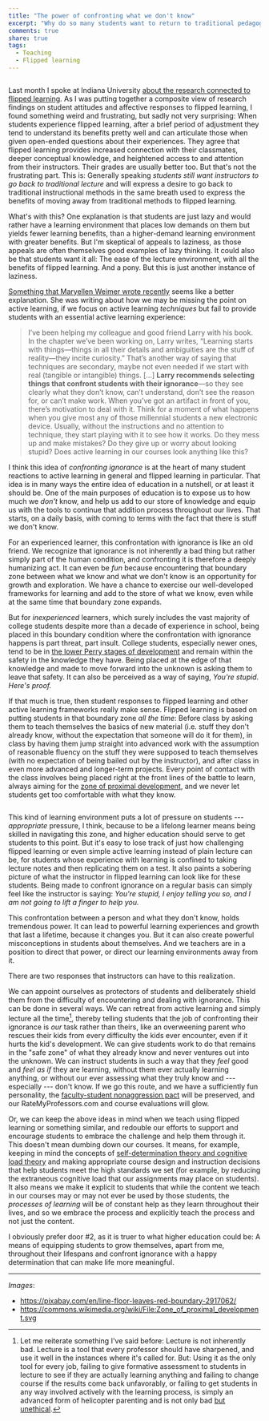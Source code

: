 ```yaml
---
title: "The power of confronting what we don't know"
excerpt: "Why do so many students want to return to traditional pedagogies, even when they see the benefits of active learning?"
comments: true
share: true
tags:
  - Teaching 
  - Flipped learning 
---
```


<img src="{{ site.url }}{{ site.baseurl }}/assets/images/line.jpg" alt="" class="full">

Last month I spoke at Indiana University [about the research connected to flipped learning](http://rtalbert.org/what-does-the-research-say/). As I was putting together a composite view of research findings on student attitudes and affective responses to flipped learning, I found something weird and frustrating, but sadly not very surprising: When students experience flipped learning, after a brief period of adjustment they tend to understand its benefits pretty well and can articulate those when given open-ended questions about their experiences. They agree that flipped learning provides increased connection with their classmates, deeper conceptual knowledge, and heightened access to and attention from their instructors. Their grades are usually better too. But that's not the frustrating part. This is: Generally speaking *students still want instructors to go back to traditional lecture* and will express a desire to go back to traditional instructional methods in the same breath used to express the benefits of moving away from traditional methods to flipped learning. 

What's with this? One explanation is that students are just lazy and would rather have a learning environment that places low demands on them but yields fewer learning benefits, than a higher-demand learning environment with greater benefits. But I'm skeptical of appeals to laziness, as those appeals are often themselves good examples of lazy thinking. It could also be that students want it all: The ease of the lecture environment, with all the benefits of flipped learning. And a pony. But this is just another instance of laziness. 

[Something that Maryellen Weimer wrote recently](https://www.facultyfocus.com/articles/teaching-professor-blog/deeper-thinking-active-learning/) seems like a better explanation. She was writing about how we may be missing the point on active learning, if we focus on active learning _techniques_ but fail to provide students with an essential active learning experience: 

>I’ve been helping my colleague and good friend Larry with his book. In the chapter we’ve been working on, Larry writes, “Learning starts with things—things in all their details and ambiguities are the stuff of reality—they incite curiosity.” That’s another way of saying that techniques are secondary, maybe not even needed if we start with real (tangible or intangible) things. [...] **Larry recommends selecting things that confront students with their ignorance**—so they see clearly what they don’t know, can’t understand, don’t see the reason for, or can’t make work. When you’ve got an artifact in front of you, there’s motivation to deal with it. Think for a moment of what happens when you give most any of those millennial students a new electronic device. Usually, without the instructions and no attention to technique, they start playing with it to see how it works. Do they mess up and make mistakes? Do they give up or worry about looking stupid? Does active learning in our courses look anything like this?

I think this idea of _confronting ignorance_ is at the heart of many student reactions to active learning in general and flipped learning in particular. That idea is in many ways the entire idea of education in a nutshell, or at least it should be. One of the main purposes of education is to expose us to how much we _don't_ know, and help us add to our store of knowledge and equip us with the tools to continue that addition process throughout our lives. That starts, on a daily basis, with coming to terms with the fact that there is stuff we don't know. 

For an experienced learner, this confrontation with ignorance is like an old friend. We recognize that ignorance is not inherently a bad thing but rather simply part of the human condition, and confronting it is therefore a deeply humanizing act. It can even be _fun_ because encountering that boundary zone between what we know and what we don't know is an opportunity for growth and exploration. We have a chance to exercise our well-developed frameworks for learning and add to the store of what we know, even while at the same time that boundary zone expands. 

But for _inexperienced_ learners, which surely includes the vast majority of college students despite more than a decade of experience in school, being placed in this boundary condition where the confrontation with ignorance happens is part threat, part insult. College students, especially newer ones, tend to be in [the lower Perry stages of development](https://studentdevelopmenttheory.weebly.com/perry.html) and remain within the safety in the knowledge they have. Being placed at the edge of that knowledge and made to move forward into the unknown is asking them to leave that safety. It can also be perceived as a way of saying, _You're stupid. Here's proof._  

If that much is true, then student responses to flipped learning and other active learning frameworks really make sense. Flipped learning is based on putting students in that boundary zone _all the time_: Before class by asking them to teach themselves the basics of new material (i.e. stuff they don't already know, without the expectation that someone will do it for them), in class by having them jump straight into advanced work with the assumption of reasonable fluency on the stuff they were supposed to teach themselves (with no expectation of being bailed out by the instructor), and after class in even more advanced and longer-term projects. Every point of contact with the class involves being placed right at the front lines of the battle to learn, always aiming for the [zone of proximal development](https://en.wikipedia.org/wiki/Zone_of_proximal_development), and we never let students get too comfortable with what they know. 

<img src="{{ site.url }}{{ site.baseurl }}/assets/images/zpd.png" alt="" class="full"> 

This kind of learning environment puts a lot of pressure on students --- _appropriate_ pressure, I think, because to be a lifelong learner means being skilled in navigating this zone, and higher education should serve to get students to this point.  But it's easy to lose track of just how challenging flipped learning or even simple active learning instead of plain lecture can be, for students whose experience with learning is confined to taking lecture notes and then replicating them on a test. It also paints a sobering picture of what the instructor in flipped learning can look like for these students. Being made to confront ignorance on a regular basis can simply feel like the instructor is saying: _You're stupid, I enjoy telling you so, and I am not going to lift a finger to help you._ 

This confrontation between a person and what they don't know, holds tremendous power. It can lead to powerful learning experiences and  growth that last a lifetime, because it changes you. But it can also create powerful misconceptions in students about themselves. And we teachers are in a position to direct that power, or direct our learning environments away from it. 

There are two responses that instructors can have to this realization.

We can appoint ourselves as protectors of students and deliberately shield them from the difficulty of encountering and dealing with ignorance. This can be done in several ways. We can retreat from active learning and simply lecture all the time[^1], thereby telling students that the job of confronting their ignorance is _our_ task rather than theirs, like an overweening parent who rescues their kids from every difficulty the kids ever encounter, even if it hurts the kid's development. We can give students work to do that remains in the "safe zone" of what they already know and never ventures out into the unknown. We can instruct students in such a way that they _feel_ good and _feel as if_ they are learning, without them ever actually learning anything, or without our ever assessing what they truly know and --- especially --- don't know. If we go this route, and we have a sufficiently fun personality, the [faculty-student nonaggression pact](http://annicellidbeerandcircus.blogspot.com/2010/03/blog-11-chapter-11-facultystudent.html) will be preserved, and our RateMyProfessors.com and course evaluations will glow. 

Or, we can keep the above ideas in mind when we teach using flipped learning or something similar, and redouble our efforts to support and encourage students to embrace the challenge and help them through it. This doesn't mean dumbing down our courses. It means, for example, keeping in mind the concepts of [self-determination theory and cognitive load theory](http://rtalbert.org/how-to-get-students-to-do-preclass-work/) and making appropriate course design and instruction decisions that help students meet the high standards we set (for example, by reducing the extraneous cognitive load that our assignments may place on students). It also means we make it explicit to students that while the content we teach in our courses may or may not ever be used by those students, the _processes of learning_ will be of constant help as they learn throughout their lives, and so we embrace the process and explicitly teach the process and not just the content.

I obviously prefer door #2, as it is truer to what higher education could be: A means of equipping students to grow themselves, apart from me, throughout their lifespans and confront ignorance with a happy determination that can make life more meaningful. 


---

_Images_: 
- https://pixabay.com/en/line-floor-leaves-red-boundary-2917062/
- https://commons.wikimedia.org/wiki/File:Zone_of_proximal_development.svg

[^1]: Let me reiterate something I've said before: Lecture is not inherently bad. Lecture is a tool that every professor should have sharpened, and use it well in the instances where it's called for. But: Using it as the only tool for every job, failing to give formative assessment to students in lecture to see if they are actually learning anything and failing to change course if the results come back unfavorably, or failing to get students in any way involved actively with the learning process, is simply an advanced form of helicopter parenting and is not only bad [but unethical](https://medium.com/@roberttalbert/active-learning-as-an-ethical-issue-8c8daaecf72b). 
<!--stackedit_data:
eyJoaXN0b3J5IjpbLTUwMjc5MDYzM119
-->